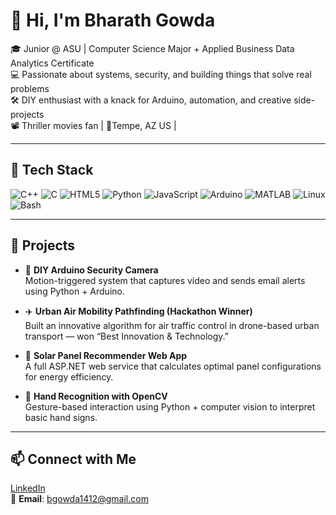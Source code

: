 # 👋 Hi, I'm Bharath Gowda

🎓 Junior @ ASU | Computer Science Major + Applied Business Data Analytics Certificate  
💻 Passionate about systems, security, and building things that solve real problems  
🛠️ DIY enthusiast with a knack for Arduino, automation, and creative side-projects  
📽️ Thriller movies fan | 📍Tempe, AZ US |

---

## 🧰 Tech Stack

![C++](https://img.shields.io/badge/-C++-00599C?logo=c%2B%2B&logoColor=white)
![C](https://img.shields.io/badge/-C-A8B9CC?logo=c&logoColor=black)
![HTML5](https://img.shields.io/badge/-HTML5-E34F26?logo=html5&logoColor=white)
![Python](https://img.shields.io/badge/-Python-3776AB?logo=python&logoColor=white)
![JavaScript](https://img.shields.io/badge/-JavaScript-F7DF1E?logo=javascript&logoColor=black)
![Arduino](https://img.shields.io/badge/-Arduino-00979D?logo=arduino&logoColor=white)
![MATLAB](https://img.shields.io/badge/-MATLAB-0076A8?logo=mathworks&logoColor=white)
![Linux](https://img.shields.io/badge/-Linux-FCC624?logo=linux&logoColor=black)
![Bash](https://img.shields.io/badge/-Bash-4EAA25?logo=gnubash&logoColor=white)

---

## 🚀 Projects

- 🎥 **DIY Arduino Security Camera**  
  Motion-triggered system that captures video and sends email alerts using Python + Arduino.

- ✈️ **Urban Air Mobility Pathfinding (Hackathon Winner)**  
  Built an innovative algorithm for air traffic control in drone-based urban transport — won “Best Innovation & Technology.”

- 🔐 **Solar Panel Recommender Web App**  
  A full ASP.NET web service that calculates optimal panel configurations for energy efficiency.

- 🤖 **Hand Recognition with OpenCV**  
  Gesture-based interaction using Python + computer vision to interpret basic hand signs.

---

## 📫 Connect with Me

[LinkedIn](https://www.linkedin.com/in/bharath-shivashankar-gowda/)  
📧 **Email**: bgowda1412@gmail.com
